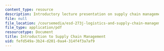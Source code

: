 ```yaml
---
content_type: resource
description: Introductory lecture presentation on supply chain management.
file: null
file_location: /coursemedia/esd-273j-logistics-and-supply-chain-management-fall-2009/fefd549a3b24d2010aa4314f4f3a7af9_MITESD_273JF09_lec01.pdf
file_type: application/pdf
resourcetype: Document
title: Introduction to Supply Chain Management
uid: fefd549a-3b24-d201-0aa4-314f4f3a7af9
---
```

